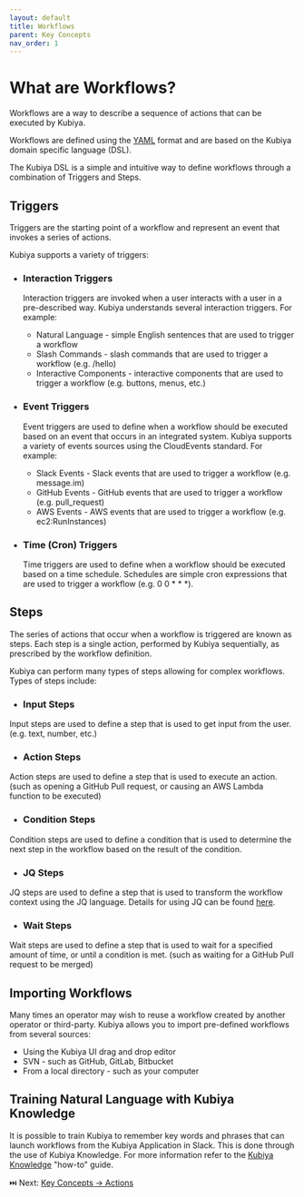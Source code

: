 ```yaml
---
layout: default
title: Workflows
parent: Key Concepts
nav_order: 1
---
```

# What are Workflows?

Workflows are a way to describe a sequence of actions that can be executed by Kubiya.

Workflows are defined using the [YAML](https://yaml.org) format and are based on the Kubiya domain specific language (DSL).

The Kubiya DSL is a simple and intuitive way to define workflows through a combination of Triggers and Steps.

## Triggers
Triggers are the starting point of a workflow and represent an event that invokes a series of actions.

Kubiya supports a variety of triggers:

* ### Interaction Triggers
    Interaction triggers are invoked when a user interacts with a user in a pre-described way.  Kubiya understands several interaction triggers. For example:

    * Natural Language - simple English sentences that are used to trigger a workflow
    * Slash Commands - slash commands that are used to trigger a workflow (e.g. /hello)
    * Interactive Components - interactive components that are used to trigger a workflow (e.g. buttons, menus, etc.)

* ### Event Triggers
    Event triggers are used to define when a workflow should be executed based on an event that occurs in an integrated system. Kubiya supports a variety of events sources using the CloudEvents standard. For example:

    * Slack Events - Slack events that are used to trigger a workflow (e.g. message.im)
    * GitHub Events - GitHub events that are used to trigger a workflow (e.g. pull_request)
    * AWS Events - AWS events that are used to trigger a workflow (e.g. ec2:RunInstances)

* ### Time (Cron) Triggers
    Time triggers are used to define when a workflow should be executed based on a time schedule. Schedules are simple cron expressions that are used to trigger a workflow (e.g. 0 0 * * *).

## Steps
The series of actions that occur when a workflow is triggered are known as steps. Each step is a single action, performed by Kubiya sequentially, as prescribed by the workflow definition.

Kubiya can perform many types of steps allowing for complex workflows.  Types of steps include:

* ### Input Steps
Input steps are used to define a step that is used to get input from the user. (e.g. text, number, etc.)

* ### Action Steps
Action steps are used to define a step that is used to execute an action. (such as opening a GitHub Pull request, or causing an AWS Lambda function to be executed)

* ### Condition Steps
Condition steps are used to define a condition that is used to determine the next step in the workflow based on the result of the condition.

* ### JQ Steps
JQ steps are used to define a step that is used to transform the workflow context using the JQ language.  Details for using JQ can be found [here](https://stedolan.github.io/jq/).

* ### Wait Steps
Wait steps are used to define a step that is used to wait for a specified amount of time, or until a condition is met. (such as waiting for a GitHub Pull request to be merged)


## Importing Workflows
Many times an operator may wish to reuse a workflow created by another operator or third-party.  Kubiya allows you to import pre-defined workflows from several sources:

* Using the Kubiya UI drag and drop editor
* SVN - such as GitHub, GitLab, Bitbucket
* From a local directory - such as your computer

## Training Natural Language with Kubiya Knowledge
It is possible to train Kubiya to remember key words and phrases that can launch workflows from the Kubiya Application in Slack.  This is done through the use of Kubiya Knowledge.  For more information refer to the [Kubiya Knowledge](../How-To/ht_knowledge.md) "how-to" guide.
 
⏭️ Next: [Key Concepts -> Actions](kc_actions.html)